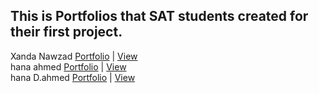 ## This is Portfolios that SAT students created for their first project.

Xanda Nawzad [Portfolio](https://github.com/XandaNawzad/portfolio-xanda) | [View](https://xandanawzad.netlify.app/) </br>
hana ahmed [Portfolio](https://github.com/XandaNawzad/test1) | [View](https://xandanawzad.netlify.app/) </br>
hana D.ahmed [Portfolio](https://github.com/hanaahmed90/Portfolio_Test1) | [View](https://enchanting-croquembouche-9ecff0.netlify.app/) </br>

